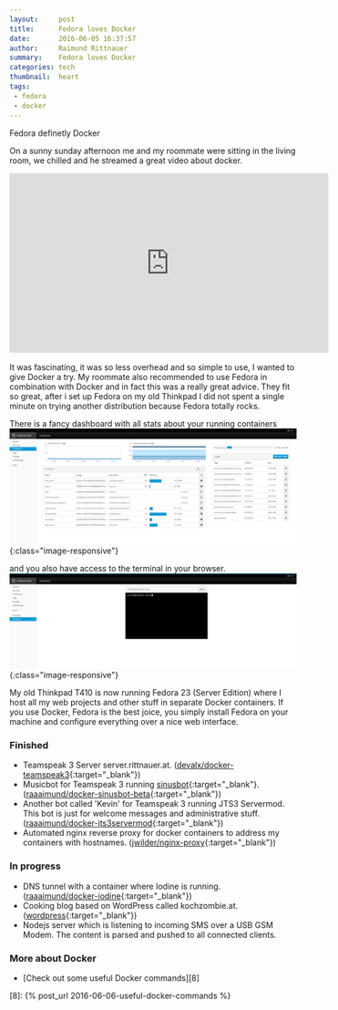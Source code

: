 ```yaml
---
layout:     post
title:      Fedora loves Docker
date:       2016-06-05 16:37:57
author:     Raimund Rittnauer
summary:    Fedora loves Docker
categories: tech
thumbnail:  heart
tags:
 - fedora
 - docker
---
```


Fedora definetly <i class="fa fa-heart"></i> Docker

On a sunny sunday afternoon me and my roommate were sitting in the living room, we chilled and he streamed a great video about docker.

<div class="embed-responsive embed-responsive-16by9">
  <iframe class="embed-responsive-item" width="560" height="315" src="https://www.youtube.com/embed/Q5POuMHxW-0" frameborder="0" allowfullscreen>
  </iframe>
</div>

It was fascinating, it was so less overhead and so simple to use, I wanted to give Docker a try. My roommate also recommended to use Fedora
in combination with Docker and in fact this was a really great advice. They fit so great, after i set up Fedora on my old Thinkpad I did not
spent a single minute on trying another distribution because Fedora totally rocks.

There is a fancy dashboard with all stats about your running containers
![Docker Dashboard][fedora-dashboard]{:class="image-responsive"}

and you also have access to the terminal in your browser.
![Terminal][fedora-terminal]{:class="image-responsive"}

My old Thinkpad T410 is now running Fedora 23 (Server Edition) where I host all my web projects and other stuff in separate Docker containers.
If you use Docker, Fedora is the best joice, you simply install Fedora on your machine and configure everything over a nice web interface.

### Finished
* Teamspeak 3 Server server.rittnauer.at. ([devalx/docker-teamspeak3][1]{:target="_blank"})
* Musicbot for Teamspeak 3 running [sinusbot][2]{:target="_blank"}. ([raaaimund/docker-sinusbot-beta][3]{:target="_blank"})
* Another bot called 'Kevin' for Teamspeak 3 running JTS3 Servermod. This bot is just for welcome messages and administrative stuff. ([raaaimund/docker-jts3servermod][4]{:target="_blank"})
* Automated nginx reverse proxy for docker containers to address my containers with hostnames. ([jwilder/nginx-proxy][5]{:target="_blank"})

### In progress
* DNS tunnel with a container where Iodine is running. ([raaaimund/docker-iodine][6]{:target="_blank"})
* Cooking blog based on WordPress called kochzombie.at. ([wordpress][7]{:target="_blank"})
* Nodejs server which is listening to incoming SMS over a USB GSM Modem. The content is parsed and pushed to all connected clients.

### More about Docker
* [Check out some useful Docker commands][8]

[1]: https://hub.docker.com/r/devalx/docker-teamspeak3/
[2]: https://www.sinusbot.com/
[3]: https://hub.docker.com/r/raaaimund/docker-sinusbot-beta/
[4]: https://hub.docker.com/r/raaaimund/docker-jts3servermod/
[5]: https://hub.docker.com/r/jwilder/nginx-proxy/
[6]: https://hub.docker.com/r/raaaimund/docker-iodine/
[7]: https://hub.docker.com/_/wordpress/
[8]: {% post_url 2016-06-06-useful-docker-commands %}

[fedora-dashboard]: https://raw.githubusercontent.com/raaaimund/raaaimund.github.io/master/img/fedora-dashboard.png "Docker Dashboard"
[fedora-terminal]: https://raw.githubusercontent.com/raaaimund/raaaimund.github.io/master/img/fedora-terminal.PNG "Fedora Terminal"